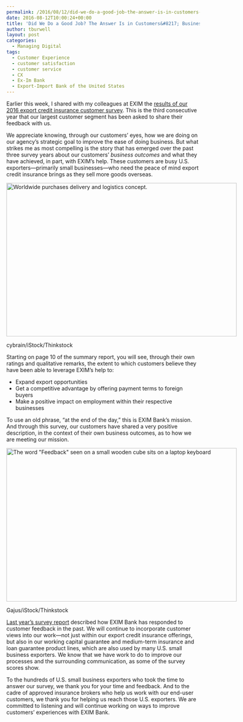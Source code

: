 ```yaml
---
permalink: /2016/08/12/did-we-do-a-good-job-the-answer-is-in-customers-business-outcomes/
date: 2016-08-12T10:00:24+00:00
title: 'Did We Do a Good Job? The Answer Is in Customers&#8217; Business Outcomes'
author: tburwell
layout: post
categories:
  - Managing Digital
tags:
  - Customer Experience
  - customer satisfaction
  - customer service
  - CX
  - Ex-Im Bank
  - Export-Import Bank of the United States
---
```


Earlier this week, I shared with my colleagues at EXIM the [results of our 2016 export credit insurance customer survey](http://www.exim.gov/sites/default/files/reports/2016-Export-Credit-Insurance-Customer-Survey-Final.pdf). This is the third consecutive year that our largest customer segment has been asked to share their feedback with us.

We appreciate knowing, through our customers&#8217; eyes, how we are doing on our agency&#8217;s strategic goal to improve the ease of doing business. But what strikes me as most compelling is the story that has emerged over the past three survey years about our customers’ _business outcomes_ and what they have achieved, in part, with EXIM’s help.  These customers are busy U.S. exporters—primarily small businesses—who need the peace of mind export credit insurance brings as they sell more goods overseas.

<div id="attachment_369951" style="width: 610px" class="wp-caption aligncenter">
  <img class="size-full wp-image-369951" src="https://s3.amazonaws.com/sitesusa/wp-content/uploads/sites/212/2016/08/600-x-400-Worldwide-purchases-delivery-and-logistics-concept-cybrain-iStock-Thinkstock-491619746-1.jpg" alt="Worldwide purchases delivery and logistics concept." width="600" height="400" />
  
  <p class="wp-caption-text">
    cybrain/iStock/Thinkstock
  </p>
</div>

Starting on page 10 of the summary report, you will see, through their own ratings and qualitative remarks, the extent to which customers believe they have been able to leverage EXIM’s help to:

  * Expand export opportunities
  * Get a competitive advantage by offering payment terms to foreign buyers
  * Make a positive impact on employment within their respective businesses

To use an old phrase, “at the end of the day,” this is EXIM Bank’s mission. And through this survey, our customers have shared a very positive description, in the context of their own business outcomes, as to how we are meeting our mission.

<div id="attachment_334441" style="width: 610px" class="wp-caption aligncenter">
  <img class="size-full wp-image-334441" src="https://s3.amazonaws.com/sitesusa/wp-content/uploads/sites/212/2015/12/600-x-400-Feedback-Text-on-Small-Wooden-Cube-Gajus-iStock-Thinkstock-536974445.jpg" alt="The word &quot;Feedback&quot; seen on a small wooden cube sits on a laptop keyboard" width="600" height="400" />
  
  <p class="wp-caption-text">
    Gajus/iStock/Thinkstock
  </p>
</div>

[Last year’s survey report](https://www.digitalgov.gov/2015/12/22/after-the-survey-turning-customer-feedback-into-action/) described how EXIM Bank has responded to customer feedback in the past. We will continue to incorporate customer views into our work—not just within our export credit insurance offerings, but also in our working capital guarantee and medium-term insurance and loan guarantee product lines, which are also used by many U.S. small business exporters. We know that we have work to do to improve our processes and the surrounding communication, as some of the survey scores show.

To the hundreds of U.S. small business exporters who took the time to answer our survey, we thank you for your time and feedback. And to the cadre of approved insurance brokers who help us work with our end-user customers, we thank you for helping us reach those U.S. exporters. We are committed to listening and will continue working on ways to improve customers&#8217; experiences with EXIM Bank.